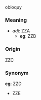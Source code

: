 obloquy
### Meaning
+ _adj_: ZZA
    + __eg__: ZZB

### Origin

ZZC

### Synonym

__eg__: ZZD

+ ZZE


